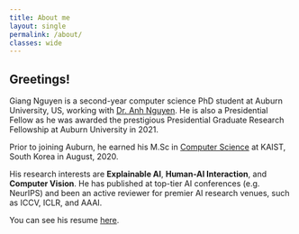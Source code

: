 ```yaml
---
title: About me
layout: single
permalink: /about/
classes: wide
---
```


## Greetings!

<!-- I am Giang Nguyen (or Dexter). I got B.Eng in Computer Engineering at the School of [Electronics and Telecommunications](https://set.hust.edu.vn/), HUST, Hanoi in 2016.

I spent 2 years working in Hanoi, Vietnam at [DASAN Zhone Solutions Vietnam](https://dasans.com/vn/about/company/) and [G-Innovations Vietnam](https://ginno.com/) as a software engineer. After that, I came to KAIST-South Korea to pursue M.Sc in [Computer Science](https://cs.kaist.ac.kr/) and graduated in 2020.

I am now a Ph.D student (Presidential Graduate Research Fellow) at [CSSE department](https://www.eng.auburn.edu/comp/) - Auburn university, US -- working with [Prof. Anh Nguyen](https://anhnguyen.me/lab/). 

My research interests are **Explainable AI**, **Machine Learning**, and **Computer Vision**. -->

Giang Nguyen is a second-year computer science PhD student at Auburn University, US, working with [Dr. Anh Nguyen](https://anhnguyen.me/lab/). He is also a Presidential Fellow as he was awarded the prestigious Presidential Graduate Research Fellowship at Auburn University in 2021. 

Prior to joining Auburn, he earned his M.Sc in [Computer Science](https://cs.kaist.ac.kr/) at KAIST, South Korea in August, 2020.

His research interests are **Explainable AI**, **Human-AI Interaction**, and **Computer Vision**. He has published at top-tier AI conferences (e.g. NeurIPS) and been an active reviewer for premier AI research venues, such as ICCV, ICLR, and AAAI.

You can see his resume [here](https://giangnguyen2412.github.io/assets/resume/Giang_resume.pdf).
